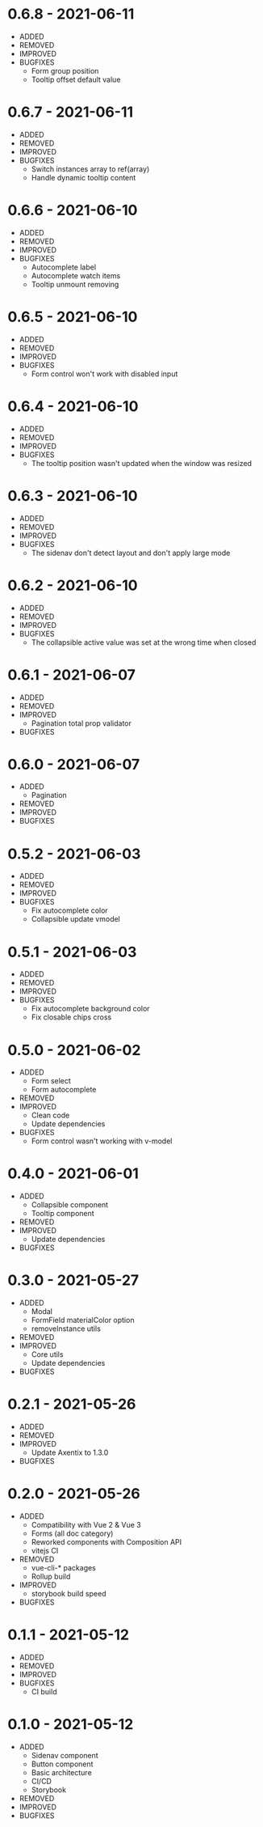 # 0.6.8 - 2021-06-11

- ADDED
- REMOVED
- IMPROVED
- BUGFIXES
  - Form group position
  - Tooltip offset default value

# 0.6.7 - 2021-06-11

- ADDED
- REMOVED
- IMPROVED
- BUGFIXES
  - Switch instances array to ref(array)
  - Handle dynamic tooltip content

# 0.6.6 - 2021-06-10

- ADDED
- REMOVED
- IMPROVED
- BUGFIXES
  - Autocomplete label
  - Autocomplete watch items
  - Tooltip unmount removing

# 0.6.5 - 2021-06-10

- ADDED
- REMOVED
- IMPROVED
- BUGFIXES
  - Form control won't work with disabled input

# 0.6.4 - 2021-06-10

- ADDED
- REMOVED
- IMPROVED
- BUGFIXES
  - The tooltip position wasn't updated when the window was resized

# 0.6.3 - 2021-06-10

- ADDED
- REMOVED
- IMPROVED
- BUGFIXES
  - The sidenav don't detect layout and don't apply large mode

# 0.6.2 - 2021-06-10

- ADDED
- REMOVED
- IMPROVED
- BUGFIXES
  - The collapsible active value was set at the wrong time when closed

# 0.6.1 - 2021-06-07

- ADDED
- REMOVED
- IMPROVED
  - Pagination total prop validator
- BUGFIXES

# 0.6.0 - 2021-06-07

- ADDED
  - Pagination
- REMOVED
- IMPROVED
- BUGFIXES

# 0.5.2 - 2021-06-03

- ADDED
- REMOVED
- IMPROVED
- BUGFIXES
  - Fix autocomplete color
  - Collapsible update vmodel

# 0.5.1 - 2021-06-03

- ADDED
- REMOVED
- IMPROVED
- BUGFIXES
  - Fix autocomplete background color
  - Fix closable chips cross

# 0.5.0 - 2021-06-02

- ADDED
  - Form select
  - Form autocomplete
- REMOVED
- IMPROVED
  - Clean code
  - Update dependencies
- BUGFIXES
  - Form control wasn't working with v-model

# 0.4.0 - 2021-06-01

- ADDED
  - Collapsible component
  - Tooltip component
- REMOVED
- IMPROVED
  - Update dependencies
- BUGFIXES

# 0.3.0 - 2021-05-27

- ADDED
  - Modal
  - FormField materialColor option
  - removeInstance utils
- REMOVED
- IMPROVED
  - Core utils
  - Update dependencies
- BUGFIXES

# 0.2.1 - 2021-05-26

- ADDED
- REMOVED
- IMPROVED
  - Update Axentix to 1.3.0
- BUGFIXES

# 0.2.0 - 2021-05-26

- ADDED
  - Compatibility with Vue 2 & Vue 3
  - Forms (all doc category)
  - Reworked components with Composition API
  - vitejs CI
- REMOVED
  - vue-cli-* packages
  - Rollup build
- IMPROVED
  - storybook build speed
- BUGFIXES

# 0.1.1 - 2021-05-12

- ADDED
- REMOVED
- IMPROVED
- BUGFIXES
  - CI build

# 0.1.0 - 2021-05-12

- ADDED
  - Sidenav component
  - Button component
  - Basic architecture
  - CI/CD
  - Storybook
- REMOVED
- IMPROVED
- BUGFIXES

